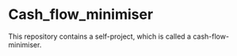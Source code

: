 # Cash_flow_minimiser
This repository contains a self-project, which is called a cash-flow-minimiser.
